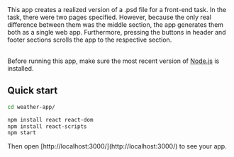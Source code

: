 <div>This app creates a realized version of a .psd file for a front-end task. In the task, there were two pages specified. However, because the only real difference between them was the middle section, the app generates them both as a single web app. Furthermore, pressing the buttons in header and footer sections scrolls the app to the respective section.</div>

<br/>

Before running this app, make sure the most recent version of [Node.js](https://nodejs.org/en/) is installed.

## Quick start

```sh
cd weather-app/

npm install react react-dom
npm install react-scripts
npm start
```

<div>Then open [http://localhost:3000/](http://localhost:3000/) to see your app.</div>